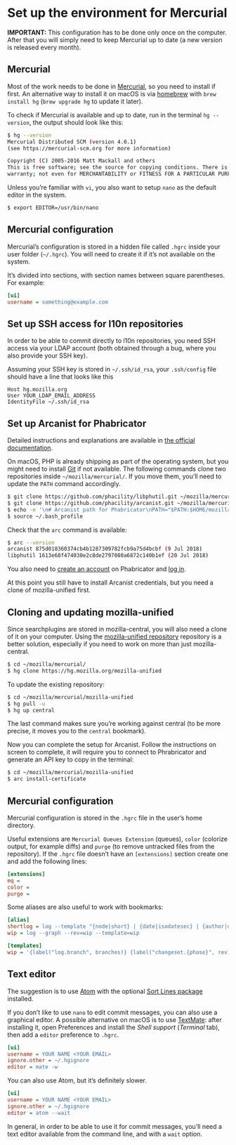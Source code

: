 # Set up the environment for Mercurial

**IMPORTANT:** This configuration has to be done only once on the computer. After that you will simply need to keep Mercurial up to date (a new version is released every month).

## Mercurial

Most of the work needs to be done in [Mercurial](https://www.mercurial-scm.org/downloads), so you need to install if first. An alternative way to install it on macOS is via [homebrew](https://brew.sh/) with `brew install hg` (`brew upgrade hg` to update it later).

To check if Mercurial is available and up to date, run in the terminal `hg --version`, the output should look like this:

```BASH
$ hg --version
Mercurial Distributed SCM (version 4.0.1)
(see https://mercurial-scm.org for more information)

Copyright (C) 2005-2016 Matt Mackall and others
This is free software; see the source for copying conditions. There is NO
warranty; not even for MERCHANTABILITY or FITNESS FOR A PARTICULAR PURPOSE.
```

Unless you’re familiar with `vi`, you also want to setup `nano` as the default editor in the system.

```BASH
$ export EDITOR=/usr/bin/nano
```

## Mercurial configuration

Mercurial’s configuration is stored in a hidden file called `.hgrc` inside your user folder (`~/.hgrc`). You will need to create it if it’s not available on the system.

It’s divided into sections, with section names between square parentheses. For example:

```INI
[ui]
username = something@example.com
```

## Set up SSH access for l10n repositories

In order to be able to commit directly to l10n repositories, you need SSH access via your LDAP account (both obtained through a bug, where you also provide your SSH key).

Assuming your SSH key is stored in `~/.ssh/id_rsa`, your `.ssh/config` file should have a line that looks like this

```
Host hg.mozilla.org
User YOUR_LDAP_EMAIL_ADDRESS
IdentityFile ~/.ssh/id_rsa
```

## Set up Arcanist for Phabricator

Detailed instructions and explanations are available in [the official documentation](https://phabricator.services.mozilla.com/book/phabricator/article/arcanist_quick_start/).

On macOS, PHP is already shipping as part of the operating system, but you might need to install [Git](https://git-scm.com/) if not available. The following commands clone two repositories inside `~/mozilla/mercurial/`. If you move them, you’ll need to update the `PATH` command accordingly.

```BASH
$ git clone https://github.com/phacility/libphutil.git ~/mozilla/mercurial/libphutil
$ git clone https://github.com/phacility/arcanist.git ~/mozilla/mercurial/arcanist
$ echo -e '\n# Arcanist path for Phabricator\nPATH="$PATH:$HOME/mozilla/mercurial/arcanist/bin/"' >> ~/.bash_profile
$ source ~/.bash_profile
```

Check that the `arc` command is available:

```BASH
$ arc --version
arcanist 875d018360374cb4b1287309782fcb9a75d4bcbf (9 Jul 2018)
libphutil 1613e68f474030e2c8de2797080a6872c140b1ef (20 Jul 2018)
```

You also need to [create an account](https://moz-conduit.readthedocs.io/en/latest/phabricator-user.html) on Phabricator and [log in](https://phabricator.services.mozilla.com/).

At this point you still have to install Arcanist credentials, but you need a clone of mozilla-unified first.

## Cloning and updating mozilla-unified

Since searchplugins are stored in mozilla-central, you will also need a clone of it on your computer. Using the [mozilla-unified repository](https://mozilla-version-control-tools.readthedocs.io/en/latest/hgmozilla/unifiedrepo.html) repository is a better solution, especially if you need to work on more than just mozilla-central.

```BASH
$ cd ~/mozilla/mercurial/
$ hg clone https://hg.mozilla.org/mozilla-unified
```

To update the existing repository:

```BASH
$ cd ~/mozilla/mercurial/mozilla-unified
$ hg pull -u
$ hg up central
```

The last command makes sure you’re working against central (to be more precise, it moves you to the `central` bookmark).

Now you can complete the setup for Arcanist. Follow the instructions on screen to complete, it will require you to connect to Phrabricator and generate an API key to copy in the terminal:

```BASH
$ cd ~/mozilla/mercurial/mozilla-unified
$ arc install-certificate
```

## Mercurial configuration

Mercurial configuration is stored in the `.hgrc` file in the user’s home directory.

Useful extensions are `Mercurial Queues Extension` (queues), `color` (colorize output, for example diffs) and `purge` (to remove untracked files from the repository). If the `.hgrc` file doesn’t have an `[extensions]` section create one and add the following lines:

```INI
[extensions]
mq =
color =
purge =
```

Some aliases are also useful to work with bookmarks:

```INI
[alias]
shortlog = log --template "{node|short} | {date|isodatesec} | {author|user}: {desc|strip|firstline}\n"
wip = log --graph --rev=wip --template=wip

[templates]
wip = '{label("log.branch", branches)} {label("changeset.{phase}", rev)}{label("changeset.{phase}", ":")}{label("changeset.{phase}", short(node))} {label("grep.user", author|user)}{label("log.tag", if(tags," {tags}"))}{label("log.tag", if(fxheads," {fxheads}"))} {label("log.bookmark", if(bookmarks," {bookmarks}"))}\n{label(ifcontains(rev, revset("."), "desc.here"),desc|firstline)}'
```

## Text editor

The suggestion is to use [Atom](https://atom.io/) with the optional [Sort Lines package](https://atom.io/packages/sort-lines) installed.

If you don’t like to use `nano` to edit commit messages, you can also use a graphical editor. A possible alternative on macOS is to use [TextMate](https://macromates.com/): after installing it, open Preferences and install the *Shell support* (*Terminal* tab), then add a `editor` preference to `.hgrc`.

```INI
[ui]
username = YOUR NAME <YOUR EMAIL>
ignore.other = ~/.hgignore
editor = mate -w
```

You can also use Atom, but it’s definitely slower.

```INI
[ui]
username = YOUR NAME <YOUR EMAIL>
ignore.other = ~/.hgignore
editor = atom --wait
```

In general, in order to be able to use it for commit messages, you’ll need a text editor available from the command line, and with a `wait` option.
